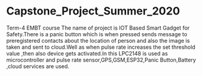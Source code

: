 # Capstone_Project_Summer_2020
Term-4 EMBT course
The name of project is IOT Based Smart Gadget for Safety.There is a panic button which is when pressed sends message to preregistered contacts about the location of person and also the image is taken and sent to cloud.Well as when pulse rate increases the set threshold value ,then also device gets activated.In this LPC2148 is used as microcontroller and pulse rate sensor,GPS,GSM,ESP32,Panic Button,Battery ,cloud services are used.
